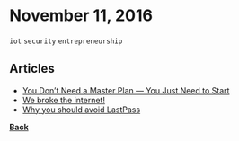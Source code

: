 # November 11, 2016

`iot` `security` `entrepreneurship`

## Articles

- [You Don’t Need a Master Plan — You Just Need to Start](https://medium.com/startup-grind/you-dont-need-a-master-plan-you-just-need-to-start-9a3ec0455866)
- [We broke the internet!](https://hackernoon.com/we-broke-the-internet-a84d92ebffb5)
- [Why you should avoid LastPass](https://medium.com/@gempir/why-you-should-avoid-lastpass-f698761421b8)


[__Back__](../README.md)
